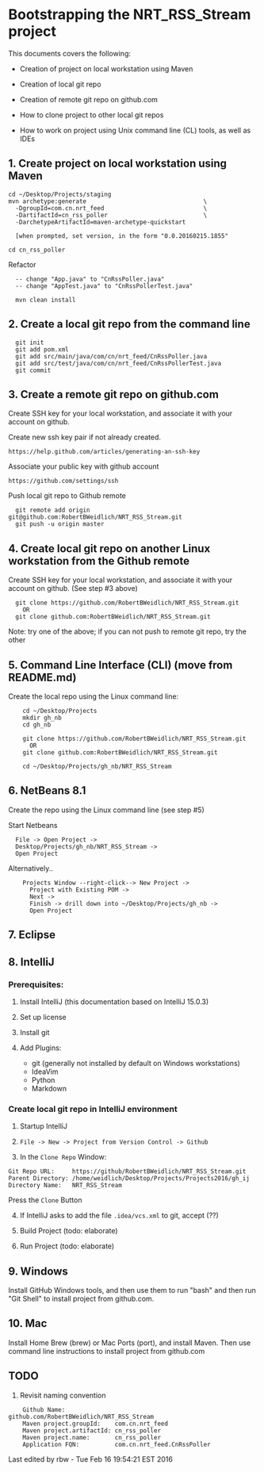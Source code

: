 # Bootstrapping the NRT_RSS_Stream project

This documents covers the following:

* Creation of project on local workstation using Maven

* Creation of local git repo

* Creation of remote git repo on github.com

* How to clone project to other local git repos

* How to work on project using Unix command line (CL) tools, as well as IDEs


## 1. Create project on local workstation using Maven
```
cd ~/Desktop/Projects/staging  
mvn archetype:generate                                 \  
  -DgroupId=com.cn.nrt_feed                            \  
  -DartifactId=cn_rss_poller                           \  
  -DarchetypeArtifactId=maven-archetype-quickstart  
  
  [when prompted, set version, in the form "0.0.20160215.1855"
  
cd cn_rss_poller  
```

Refactor
```
  -- change "App.java" to "CnRssPoller.java" 
  -- change "AppTest.java" to "CnRssPollerTest.java"

  mvn clean install
```

## 2. Create a local git repo from the command line

```
  git init
  git add pom.xml
  git add src/main/java/com/cn/nrt_feed/CnRssPoller.java
  git add src/test/java/com/cn/nrt_feed/CnRssPollerTest.java
  git commit
```

## 3. Create a remote git repo on github.com

Create SSH key for your local workstation, and associate it with your
account on github.

  Create new ssh key pair if not already created.

    https://help.github.com/articles/generating-an-ssh-key

  Associate your public key with github account

    https://github.com/settings/ssh


Push local git repo to Github remote

```
  git remote add origin git@github.com:RobertBWeidlich/NRT_RSS_Stream.git
  git push -u origin master
```

## 4. Create local git repo on another Linux workstation from the Github remote

Create SSH key for your local workstation, and associate it with your
account on github. (See step #3 above)

```
  git clone https://github.com/RobertBWeidlich/NRT_RSS_Stream.git
    OR
  git clone github.com:RobertBWeidlich/NRT_RSS_Stream.git
```

Note: try one of the above; if you can not push to remote git repo,
try the other

## 5. Command Line Interface (CLI) (move from README.md)

  Create the local repo using the Linux command line:

```
    cd ~/Desktop/Projects
    mkdir gh_nb
    cd gh_nb

    git clone https://github.com/RobertBWeidlich/NRT_RSS_Stream.git
      OR
    git clone github.com:RobertBWeidlich/NRT_RSS_Stream.git

    cd ~/Desktop/Projects/gh_nb/NRT_RSS_Stream
```


## 6. NetBeans 8.1

  Create the repo using the Linux command line (see step #5)

  Start Netbeans

```
  File -> Open Project ->
  Desktop/Projects/gh_nb/NRT_RSS_Stream ->
  Open Project
```

Alternatively..

```
    Projects Window --right-click--> New Project ->
      Project with Existing POM ->
      Next ->
      Finish -> drill down into ~/Desktop/Projects/gh_nb ->
      Open Project
```


## 7. Eclipse

## 8. IntelliJ

### Prerequisites:

1. Install IntelliJ (this documentation based on IntelliJ 15.0.3)

2. Set up license

3. Install git

4. Add Plugins:
    * git (generally not installed by default on Windows workstations)
    * IdeaVim
    * Python
    * Markdown

### Create local git repo in IntelliJ environment

1. Startup IntelliJ

2. `File -> New -> Project from Version Control -> Github`

3. In the `Clone Repo` Window:
```
Git Repo URL:     https://github/RobertBWeidlich/NRT_RSS_Stream.git
Parent Directory: /home/weidlich/Desktop/Projects/Projects2016/gh_ij
Directory Name:   NRT_RSS_Stream
```
Press the `Clone` Button

4. If IntelliJ asks to add the file `.idea/vcs.xml` to git, accept (??)

5. Build Project (todo: elaborate)

6. Run Project (todo: elaborate)


## 9. Windows

Install GitHub Windows tools, and then use them to run "bash" and then
run "Git Shell" to install project from github.com.

## 10. Mac

Install Home Brew (brew) or Mac Ports (port), and install Maven.
Then use command line instructions to install project from github.com

## TODO

 1. Revisit naming convention

```
    Github Name:              github.com/RobertBWeidlich/NRT_RSS_Stream
    Maven project.groupId:    com.cn.nrt_feed
    Maven project.artifactId: cn_rss_poller
    Maven project.name:       cn_rss_poller
    Application FQN:          com.cn.nrt_feed.CnRssPoller
```

Last edited by rbw - Tue Feb 16 19:54:21 EST 2016

